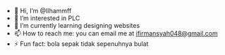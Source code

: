 - 👋 Hi, I’m @Ilhammff
- 👀 I’m interested in PLC
- 🌱 I’m currently learning designing websites
- 📫 How to reach me: you can email me at ifirmansyah048@gmail.com
- ⚡ Fun fact: bola sepak tidak sepenuhnya bulat

<!---
Ilhammff/Ilhammff is a ✨ special ✨ repository because its `README.md` (this file) appears on your GitHub profile.
You can click the Preview link to take a look at your changes.
--->
